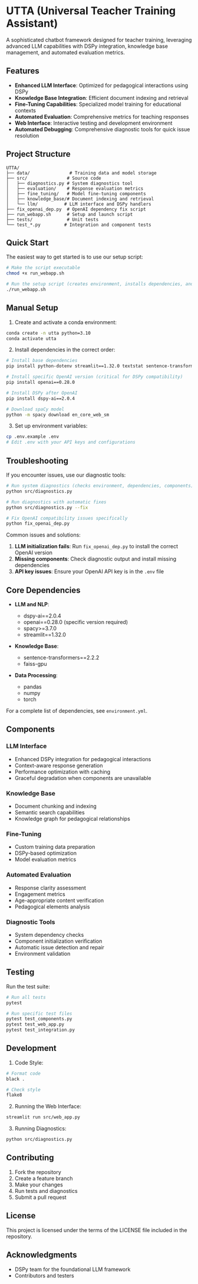 # UTTA (Universal Teacher Training Assistant)

A sophisticated chatbot framework designed for teacher training, leveraging advanced LLM capabilities with DSPy integration, knowledge base management, and automated evaluation metrics.

## Features

- **Enhanced LLM Interface**: Optimized for pedagogical interactions using DSPy
- **Knowledge Base Integration**: Efficient document indexing and retrieval
- **Fine-Tuning Capabilities**: Specialized model training for educational contexts
- **Automated Evaluation**: Comprehensive metrics for teaching responses
- **Web Interface**: Interactive testing and development environment
- **Automated Debugging**: Comprehensive diagnostic tools for quick issue resolution

## Project Structure

```
UTTA/
├── data/               # Training data and model storage
├── src/               # Source code
│   ├── diagnostics.py # System diagnostics tool
│   ├── evaluation/    # Response evaluation metrics
│   ├── fine_tuning/   # Model fine-tuning components
│   ├── knowledge_base/# Document indexing and retrieval
│   └── llm/          # LLM interface and DSPy handlers
├── fix_openai_dep.py  # OpenAI dependency fix script  
├── run_webapp.sh      # Setup and launch script
├── tests/             # Unit tests
└── test_*.py         # Integration and component tests
```

## Quick Start

The easiest way to get started is to use our setup script:

```bash
# Make the script executable
chmod +x run_webapp.sh

# Run the setup script (creates environment, installs dependencies, and starts the app)
./run_webapp.sh
```

## Manual Setup

1. Create and activate a conda environment:
```bash
conda create -n utta python=3.10
conda activate utta
```

2. Install dependencies in the correct order:
```bash
# Install base dependencies
pip install python-dotenv streamlit==1.32.0 textstat sentence-transformers==2.2.2 faiss-gpu spacy

# Install specific OpenAI version (critical for DSPy compatibility)
pip install openai==0.28.0

# Install DSPy after OpenAI
pip install dspy-ai==2.0.4

# Download spaCy model
python -m spacy download en_core_web_sm
```

3. Set up environment variables:
```bash
cp .env.example .env
# Edit .env with your API keys and configurations
```

## Troubleshooting

If you encounter issues, use our diagnostic tools:

```bash
# Run system diagnostics (checks environment, dependencies, components)
python src/diagnostics.py

# Run diagnostics with automatic fixes
python src/diagnostics.py --fix

# Fix OpenAI compatibility issues specifically
python fix_openai_dep.py
```

Common issues and solutions:

1. **LLM initialization fails**: Run `fix_openai_dep.py` to install the correct OpenAI version
2. **Missing components**: Check diagnostic output and install missing dependencies
3. **API key issues**: Ensure your OpenAI API key is in the `.env` file

## Core Dependencies

- **LLM and NLP**:
  - dspy-ai==2.0.4
  - openai==0.28.0 (specific version required)
  - spacy>=3.7.0
  - streamlit==1.32.0

- **Knowledge Base**:
  - sentence-transformers==2.2.2
  - faiss-gpu

- **Data Processing**:
  - pandas
  - numpy
  - torch

For a complete list of dependencies, see `environment.yml`.

## Components

### LLM Interface
- Enhanced DSPy integration for pedagogical interactions
- Context-aware response generation
- Performance optimization with caching
- Graceful degradation when components are unavailable

### Knowledge Base
- Document chunking and indexing
- Semantic search capabilities
- Knowledge graph for pedagogical relationships

### Fine-Tuning
- Custom training data preparation
- DSPy-based optimization
- Model evaluation metrics

### Automated Evaluation
- Response clarity assessment
- Engagement metrics
- Age-appropriate content verification
- Pedagogical elements analysis

### Diagnostic Tools
- System dependency checks
- Component initialization verification
- Automatic issue detection and repair
- Environment validation

## Testing

Run the test suite:
```bash
# Run all tests
pytest

# Run specific test files
pytest test_components.py
pytest test_web_app.py
pytest test_integration.py
```

## Development

1. Code Style:
```bash
# Format code
black .

# Check style
flake8
```

2. Running the Web Interface:
```bash
streamlit run src/web_app.py
```

3. Running Diagnostics:
```bash
python src/diagnostics.py
```

## Contributing

1. Fork the repository
2. Create a feature branch
3. Make your changes
4. Run tests and diagnostics
5. Submit a pull request

## License

This project is licensed under the terms of the LICENSE file included in the repository.

## Acknowledgments

- DSPy team for the foundational LLM framework
- Contributors and testers